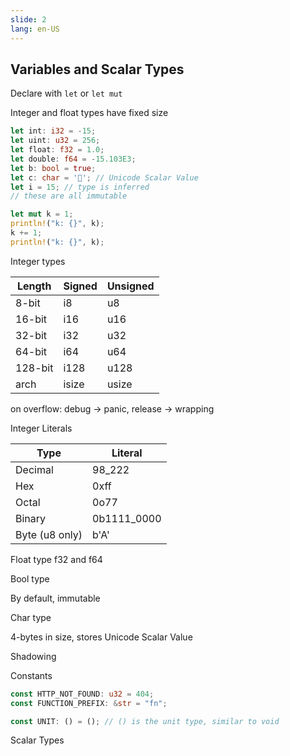 ```yaml
---
slide: 2
lang: en-US
---
```


## Variables and Scalar Types

Declare with `let` or `let mut`

Integer and float types have fixed size

```rust
let int: i32 = -15;
let uint: u32 = 256;
let float: f32 = 1.0;
let double: f64 = -15.103E3;
let b: bool = true;
let c: char = '🦀'; // Unicode Scalar Value
let i = 15; // type is inferred
// these are all immutable

let mut k = 1;
println!("k: {}", k);
k += 1;
println!("k: {}", k);
```

Integer types

| Length  | Signed | Unsigned |
| ------- | ------ | -------- |
| 8-bit   | i8     | u8       |
| 16-bit  | i16    | u16      |
| 32-bit  | i32    | u32      |
| 64-bit  | i64    | u64      |
| 128-bit | i128   | u128     |
| arch    | isize  | usize    |

on overflow: debug -> panic, release -> wrapping

Integer Literals

| Type           | Literal     |
| -------------- | ----------- |
| Decimal        | 98_222      |
| Hex            | 0xff        |
| Octal          | 0o77        |
| Binary         | 0b1111_0000 |
| Byte (u8 only) | b'A'        |

Float type
f32 and f64

Bool type

By default, immutable

Char type

4-bytes in size, stores Unicode Scalar Value

Shadowing

Constants

```rust
const HTTP_NOT_FOUND: u32 = 404;
const FUNCTION_PREFIX: &str = "fn";

const UNIT: () = (); // () is the unit type, similar to void
```

Scalar Types
